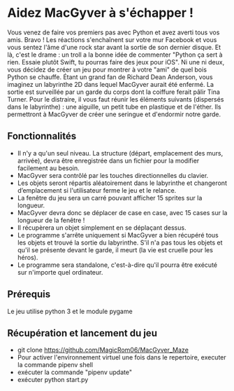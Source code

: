 # Aidez MacGyver à s'échapper !

Vous venez de faire vos premiers pas avec Python et avez averti tous vos amis. Bravo ! Les réactions s'enchaînent sur votre mur Facebook et vous vous sentez l'âme d'une rock star avant la sortie de son dernier disque. Et là, c'est le drame : un troll a la bonne idée de commenter "Python ça sert à rien. Essaie plutôt Swift, tu pourras faire des jeux pour iOS". Ni une ni deux, vous décidez de créer un jeu pour montrer à votre "ami" de quel bois Python se chauffe.
Étant un grand fan de Richard Dean Anderson, vous imaginez un labyrinthe 2D dans lequel MacGyver aurait été enfermé. La sortie est surveillée par un garde du corps dont la coiffure ferait pâlir Tina Turner. Pour le distraire, il vous faut réunir les éléments suivants (dispersés dans le labyrinthe) : une aiguille, un petit tube en plastique et de l'éther. Ils permettront à MacGyver de créer une seringue et d'endormir notre garde.

## Fonctionnalités

- Il n'y a qu'un seul niveau. La structure (départ, emplacement des murs, arrivée), devra être enregistrée dans un fichier pour la modifier facilement au besoin.
- MacGyver sera contrôlé par les touches directionnelles du clavier.
- Les objets seront répartis aléatoirement dans le labyrinthe et changeront d’emplacement si l'utilisateur ferme le jeu et le relance.
- La fenêtre du jeu sera un carré pouvant afficher 15 sprites sur la longueur.
- MacGyver devra donc se déplacer de case en case, avec 15 cases sur la longueur de la fenêtre !
- Il récupèrera un objet simplement en se déplaçant dessus.
- Le programme s'arrête uniquement si MacGyver a bien récupéré tous les objets et trouvé la sortie du labyrinthe. S'il n'a pas tous les objets et qu'il se présente devant le garde, il meurt (la vie est cruelle pour les héros).
- Le programme sera standalone, c'est-à-dire qu'il pourra être exécuté sur n'importe quel ordinateur.

## Prérequis

Le jeu utilise python 3 et le module pygame

## Récupération et lancement du jeu

- git clone https://github.com/MagicRom06/MacGyver_Maze
- Pour activer l'environnement virtuel une fois dans le repertoire, executer la commande pipenv shell
- exécuter la commande "pipenv update"
- exécuter python start.py
